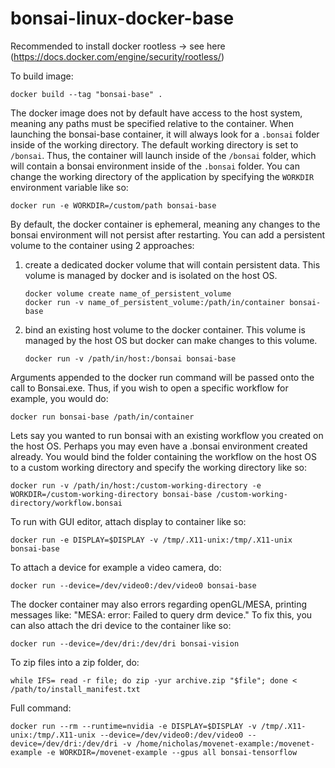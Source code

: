 # bonsai-linux-docker-base

Recommended to install docker rootless -> see here (https://docs.docker.com/engine/security/rootless/)

To build image:

```
docker build --tag "bonsai-base" .
```

The docker image does not by default have access to the host system, meaning any paths must be specified relative to the container. When launching the bonsai-base container, it will always look for a `.bonsai` folder inside of the working directory. The default working directory is set to `/bonsai`. Thus, the container will launch inside of the `/bonsai` folder, which will contain a bonsai environment inside of the `.bonsai` folder. You can change the working directory of the application by specifying the `WORKDIR` environment variable like so:

```
docker run -e WORKDIR=/custom/path bonsai-base
```

By default, the docker container is ephemeral, meaning any changes to the bonsai environment will not persist after restarting. You can add a persistent volume to the container using 2 approaches:

1) create a dedicated docker volume that will contain persistent data. This volume is managed by docker and is isolated on the host OS.
   ```
   docker volume create name_of_persistent_volume
   docker run -v name_of_persistent_volume:/path/in/container bonsai-base
   ```
2) bind an existing host volume to the docker container. This volume is managed by the host OS but docker can make changes to this volume.
   ```
   docker run -v /path/in/host:/bonsai bonsai-base
   ```

Arguments appended to the docker run command will be passed onto the call to Bonsai.exe. Thus, if you wish to open a specific workflow for example, you would do:

```
docker run bonsai-base /path/in/container
```

Lets say you wanted to run bonsai with an existing workflow you created on the host OS. Perhaps you may even have a .bonsai environment created already. You would bind the folder containing the workflow on the host OS to a custom working directory and specify the working directory like so:

```
docker run -v /path/in/host:/custom-working-directory -e WORKDIR=/custom-working-directory bonsai-base /custom-working-directory/workflow.bonsai
```

To run with GUI editor, attach display to container like so:

```
docker run -e DISPLAY=$DISPLAY -v /tmp/.X11-unix:/tmp/.X11-unix bonsai-base
```

To attach a device for example a video camera, do:

```
docker run --device=/dev/video0:/dev/video0 bonsai-base
```

The docker container may also errors regarding openGL/MESA, printing messages like: "MESA: error: Failed to query drm device." To fix this, you can also attach the dri device to the container like so:

```
docker run --device=/dev/dri:/dev/dri bonsai-vision
```

To zip files into a zip folder, do:

```
while IFS= read -r file; do zip -yur archive.zip "$file"; done < /path/to/install_manifest.txt
```

Full command:

```
docker run --rm --runtime=nvidia -e DISPLAY=$DISPLAY -v /tmp/.X11-unix:/tmp/.X11-unix --device=/dev/video0:/dev/video0 --device=/dev/dri:/dev/dri -v /home/nicholas/movenet-example:/movenet-example -e WORKDIR=/movenet-example --gpus all bonsai-tensorflow
```